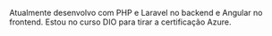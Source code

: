 Atualmente desenvolvo com PHP e Laravel no backend e Angular no frontend. Estou no curso DIO para tirar a certificação Azure.
